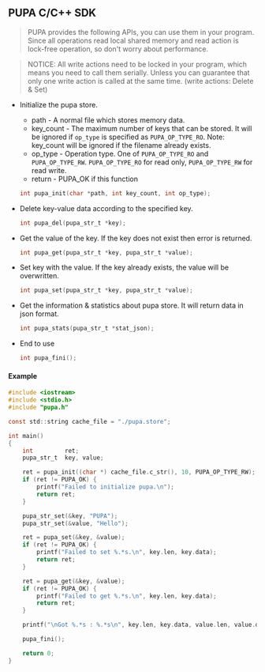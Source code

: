 ## PUPA C/C++ SDK

>PUPA provides the following APIs, you can use them in your program. Since all operations read local shared memory and read action is lock-free operation, so don't worry about performance.

>NOTICE: All write actions need to be locked in your program, which means you need to call them serially. Unless you can guarantee that only one write action is called at the same time. (write actions: Delete & Set)

* Initialize the pupa store.

    * path - A normal file which stores memory data.
    * key_count - The maximum number of keys that can be stored. It will be ignored if `op_type` is specified as `PUPA_OP_TYPE_RO`.
    Note: key_count will be ignored if the filename already exists.
    * op_type - Operation type. One of `PUPA_OP_TYPE_RO` and `PUPA_OP_TYPE_RW`. `PUPA_OP_TYPE_RO` for read only, `PUPA_OP_TYPE_RW` for read write.
    * return - PUPA_OK if this function

    ```c
    int pupa_init(char *path, int key_count, int op_type);
    ```

* Delete key-value data according to the specified key.
    ```c
    int pupa_del(pupa_str_t *key);
    ```


* Get the value of the key. If the key does not exist then error is returned.
    ```c
    int pupa_get(pupa_str_t *key, pupa_str_t *value);
    ```

* Set key with the value. If the key already exists, the value will be overwritten.
    ```c
    int pupa_set(pupa_str_t *key, pupa_str_t *value);
    ```

* Get the information & statistics about pupa store. It will return data in json format.
    ```c
    int pupa_stats(pupa_str_t *stat_json);
    ```

* End to use
    ```c
    int pupa_fini();
    ```

#### Example

```c
#include <iostream>
#include <stdio.h>
#include "pupa.h"

const std::string cache_file = "./pupa.store";

int main()
{
    int         ret;
    pupa_str_t  key, value;

    ret = pupa_init((char *) cache_file.c_str(), 10, PUPA_OP_TYPE_RW);
    if (ret != PUPA_OK) {
        printf("Failed to initialize pupa.\n");
        return ret;
    }

    pupa_str_set(&key, "PUPA");
    pupa_str_set(&value, "Hello");

    ret = pupa_set(&key, &value);
    if (ret != PUPA_OK) {
        printf("Failed to set %.*s.\n", key.len, key.data);
        return ret;
    }

    ret = pupa_get(&key, &value);
    if (ret != PUPA_OK) {
        printf("Failed to get %.*s.\n", key.len, key.data);
        return ret;
    }

    printf("\nGot %.*s : %.*s\n", key.len, key.data, value.len, value.data);

    pupa_fini();

    return 0;
}
```
